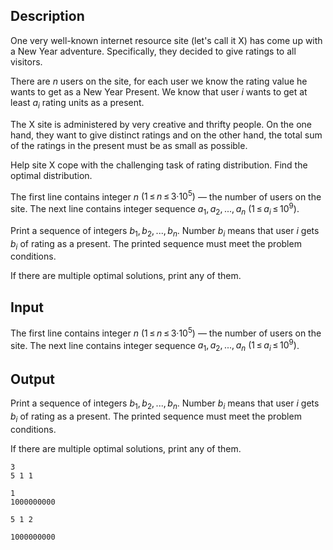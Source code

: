 ## Description

<div><p>One very well-known internet resource site (let's call it X) has come up with a New Year adventure. Specifically, they decided to give ratings to all visitors.</p><p>There are <span class="tex-span"><i>n</i></span> users on the site, for each user we know the rating value he wants to get as a New Year Present. We know that user <span class="tex-span"><i>i</i></span> wants to get at least <span class="tex-span"><i>a</i><sub class="lower-index"><i>i</i></sub></span> rating units as a present.</p><p>The X site is administered by very creative and thrifty people. On the one hand, they want to give distinct ratings and on the other hand, the total sum of the ratings in the present must be as small as possible.</p><p>Help site X cope with the challenging task of rating distribution. Find the optimal distribution.</p></div><div class="input-specification"><p>The first line contains integer <span class="tex-span"><i>n</i></span> <span class="tex-span">(1 ≤ <i>n</i> ≤ 3·10<sup class="upper-index">5</sup>)</span> — the number of users on the site. The next line contains integer sequence <span class="tex-span"><i>a</i><sub class="lower-index">1</sub>, <i>a</i><sub class="lower-index">2</sub>, ..., <i>a</i><sub class="lower-index"><i>n</i></sub></span> <span class="tex-span">(1 ≤ <i>a</i><sub class="lower-index"><i>i</i></sub> ≤ 10<sup class="upper-index">9</sup>)</span>.</p></div><div class="output-specification"><p>Print a sequence of integers <span class="tex-span"><i>b</i><sub class="lower-index">1</sub>, <i>b</i><sub class="lower-index">2</sub>, ..., <i>b</i><sub class="lower-index"><i>n</i></sub></span>. Number <span class="tex-span"><i>b</i><sub class="lower-index"><i>i</i></sub></span> means that user <span class="tex-span"><i>i</i></span> gets <span class="tex-span"><i>b</i><sub class="lower-index"><i>i</i></sub></span> of rating as a present. The printed sequence must meet the problem conditions. </p><p>If there are multiple optimal solutions, print any of them.</p></div>

## Input

<p>The first line contains integer <span class="tex-span"><i>n</i></span> <span class="tex-span">(1 ≤ <i>n</i> ≤ 3·10<sup class="upper-index">5</sup>)</span> — the number of users on the site. The next line contains integer sequence <span class="tex-span"><i>a</i><sub class="lower-index">1</sub>, <i>a</i><sub class="lower-index">2</sub>, ..., <i>a</i><sub class="lower-index"><i>n</i></sub></span> <span class="tex-span">(1 ≤ <i>a</i><sub class="lower-index"><i>i</i></sub> ≤ 10<sup class="upper-index">9</sup>)</span>.</p>

## Output

<p>Print a sequence of integers <span class="tex-span"><i>b</i><sub class="lower-index">1</sub>, <i>b</i><sub class="lower-index">2</sub>, ..., <i>b</i><sub class="lower-index"><i>n</i></sub></span>. Number <span class="tex-span"><i>b</i><sub class="lower-index"><i>i</i></sub></span> means that user <span class="tex-span"><i>i</i></span> gets <span class="tex-span"><i>b</i><sub class="lower-index"><i>i</i></sub></span> of rating as a present. The printed sequence must meet the problem conditions. </p><p>If there are multiple optimal solutions, print any of them.</p>





```input1
3
5 1 1

```




```input2
1
1000000000

```




```output1
5 1 2

```




```output2
1000000000

```


